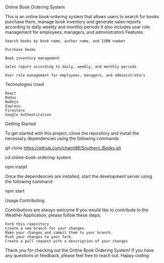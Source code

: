 Online Book Ordering System

This is an online book ordering system that allows users to search for books purchase them, manage book inventory and generate sales reports according to daily weekly and monthly periods It also includes user role management for employees, managers, and administrators
Features

    Search books by book name, author name, and ISBN number

    Purchase books

    Book inventory management

    Sales report according to daily, weekly, and monthly periods

    User role management for employees, managers, and administrators

Technologies Used

    React
    Redux
    Nodejs
    Express
    Firestore
    Google Authentication

Getting Started

To get started with this project, clone the repository and install the necessary dependencies using the following commands

git clone https://github.com/chami98/Southern_Books.git

cd online-book-ordering-system

npm install

Once the dependencies are installed, start the development server using the following command

npm start

Usage
Contributing

Contributions are always welcome If you would like to contribute to the Weather Application, please follow these steps:

    Fork this repository
    Create a new branch for your changes.
    Make your changes and commit them to your branch.
    Push your changes to your fork.
    Create a pull request with a description of your changes

Thank you for checking out the Online Book Ordering System! If you have any questions or feedback, please feel free to reach out. Happy coding
